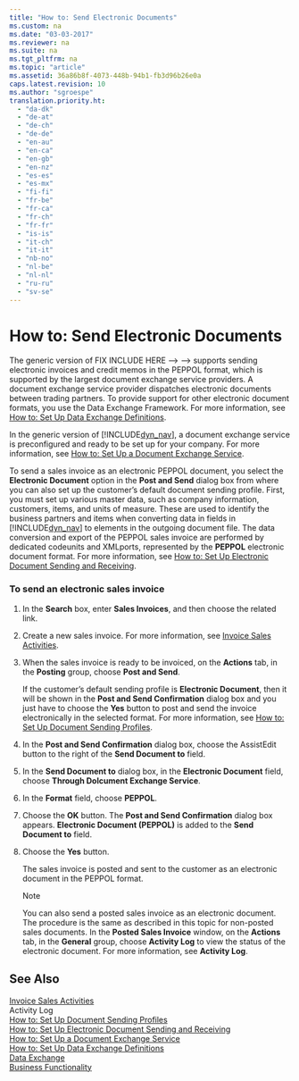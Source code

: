 ```yaml
---
title: "How to: Send Electronic Documents"
ms.custom: na
ms.date: "03-03-2017"
ms.reviewer: na
ms.suite: na
ms.tgt_pltfrm: na
ms.topic: "article"
ms.assetid: 36a86b8f-4073-448b-94b1-fb3d96b26e0a
caps.latest.revision: 10
ms.author: "sgroespe"
translation.priority.ht: 
  - "da-dk"
  - "de-at"
  - "de-ch"
  - "de-de"
  - "en-au"
  - "en-ca"
  - "en-gb"
  - "en-nz"
  - "es-es"
  - "es-mx"
  - "fi-fi"
  - "fr-be"
  - "fr-ca"
  - "fr-ch"
  - "fr-fr"
  - "is-is"
  - "it-ch"
  - "it-it"
  - "nb-no"
  - "nl-be"
  - "nl-nl"
  - "ru-ru"
  - "sv-se"
---
```

# How to: Send Electronic Documents
The generic version of FIX INCLUDE HERE<!--FIX INCLUDE HERE<!--FIX INCLUDE HERE<!--[!INCLUDE[dyn_nav](../../ApplicationDesign/includes/dyn_nav_md.md)] --> --> --> supports sending electronic invoices and credit memos in the PEPPOL format, which is supported by the largest document exchange service providers. A document exchange service provider dispatches electronic documents between trading partners. To provide support for other electronic document formats, you use the Data Exchange Framework. For more information, see [How to: Set Up Data Exchange Definitions](../../BusinessFunctionality/DataExchange/how-to-set-up-data-exchange-definitions.md).  
  
 In the generic version of [!INCLUDE[dyn_nav](../../ApplicationDesign/includes/dyn_nav_md.md)], a document exchange service is preconfigured and ready to be set up for your company. For more information, see [How to: Set Up a Document Exchange Service](../../BusinessFunctionality/DataExchange/how-to-set-up-a-document-exchange-service.md).  
  
 To send a sales invoice as an electronic PEPPOL document, you select the **Electronic Document** option in the **Post and Send** dialog box from where you can also set up the customer’s default document sending profile. First, you must set up various master data, such as company information, customers, items, and units of measure. These are used to identify the business partners and items when converting data in fields in [!INCLUDE[dyn_nav](../../ApplicationDesign/includes/dyn_nav_md.md)] to elements in the outgoing document file. The data conversion and export of the PEPPOL sales invoice are performed by dedicated codeunits and XMLports, represented by the **PEPPOL** electronic document format. For more information, see [How to: Set Up Electronic Document Sending and Receiving](../../BusinessFunctionality/DataExchange/how-to-set-up-electronic-document-sending-and-receiving.md).  
  
### To send an electronic sales invoice  
  
1.  In the **Search** box, enter **Sales Invoices**, and then choose the related link.  
  
2.  Create a new sales invoice. For more information, see [Invoice Sales Activities](../../Finance/invoice-sales-activities.md).  
  
3.  When the sales invoice is ready to be invoiced, on the **Actions** tab, in the **Posting** group, choose **Post and Send**.  
  
     If the customer’s default sending profile is **Electronic Document**, then it will be shown in the **Post and Send Confirmation** dialog box and you just have to choose the **Yes** button to post and send the invoice electronically in the selected format. For more information, see [How to: Set Up Document Sending Profiles](../../Sales/how-to-set-up-document-sending-profiles.md).  
  
4.  In the **Post and Send Confirmation** dialog box, choose the AssistEdit button to the right of the **Send Document to** field.  
  
5.  In the **Send Document to** dialog box, in the **Electronic Document** field, choose **Through Dolcument Exchange Service**.  
  
6.  In the **Format** field, choose **PEPPOL**.  
  
7.  Choose the **OK** button. The **Post and Send Confirmation** dialog box appears. **Electronic Document \(PEPPOL\)** is added to the **Send Document to** field.  
  
8.  Choose the **Yes** button.  
  
     The sales invoice is posted and sent to the customer as an electronic document in the PEPPOL format.  
  
    > [!NOTE]  
    >  You can also send a posted sales invoice as an electronic document. The procedure is the same as described in this topic for non\-posted sales documents. In the **Posted Sales Invoice** window, on the **Actions** tab, in the **General** group, choose **Activity Log** to view the status of the electronic document. For more information, see **Activity Log**.  
  
## See Also  
 [Invoice Sales Activities](../../Finance/invoice-sales-activities.md)   
 Activity Log   
 [How to: Set Up Document Sending Profiles](../../Sales/how-to-set-up-document-sending-profiles.md)   
 [How to: Set Up Electronic Document Sending and Receiving](../../BusinessFunctionality/DataExchange/how-to-set-up-electronic-document-sending-and-receiving.md)   
 [How to: Set Up a Document Exchange Service](../../BusinessFunctionality/DataExchange/how-to-set-up-a-document-exchange-service.md)   
 [How to: Set Up Data Exchange Definitions](../../BusinessFunctionality/DataExchange/how-to-set-up-data-exchange-definitions.md)   
 [Data Exchange](../../BusinessFunctionality/DataExchange/data-exchange.md)   
 [Business Functionality](../Topic/Business%20Functionality.md)